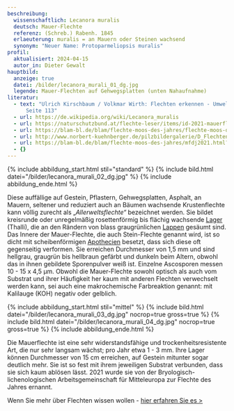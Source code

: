 ```yaml
---
beschreibung:
  wissenschaftlich: Lecanora muralis
  deutsch: Mauer-Flechte
  referenz: (Schreb.) Rabenh. 1845
  erlaeuterung: muralis = an Mauern oder Steinen wachsend
  synonym: "Neuer Name: Protoparmeliopsis muralis"
profil:
  aktualisiert: 2024-04-15
  autor_in: Dieter Gewalt
hauptbild:
  anzeige: true
  datei: /bilder/lecanora_murali_01_dg.jpg
  legende: Mauer-Flechten auf Gehwegsplatten (unten Nahaufnahme)
literatur:
  - text: "Ulrich Kirschbaum / Volkmar Wirth: Flechten erkennen - Umwelt bewerten,
      Seite 113"
  - url: https://de.wikipedia.org/wiki/Lecanora_muralis
  - url: https://naturschutzbund.at/flechte-leser/items/id-2021-mauerflechte.html
  - url: https://blam-bl.de/blam/flechte-moos-des-jahres/flechte-moos-des-jahres-ueberblick.html
  - url: http://www.norbert-kuehnberger.de/pilzbildergalerie/D_Flechten-Lichenes_-_226_Arten/index.htm
  - url: https://blam-bl.de/blam/flechte-moos-des-jahres/mfdj2021.html?lang=de
  - {}
---
```

{% include abbildung_start.html stil="standard" %}
{% include bild.html datei="/bilder/lecanora_murali_02_dg.jpg" %}
{% include abbildung_ende.html %}

Diese auffällige auf Gestein, Pflastern, Gehwegsplatten, Asphalt, an Mauern, seltener und reduziert auch an Bäumen wachsende Krustenflechte kann völlig zurecht als „*Allerweltsflechte“* bezeichnet werden. Sie bildet kreisrunde oder unregelmäßig rosettenförmig bis flächig wachsende [Lager](Lager "Glossar") (Thalli), die an den Rändern von blass graugrünlichen [Lappen](Lappen "Glossar") gesäumt sind. Das Innere der Mauer-Flechte, die auch Stein-Flechte genannt wird, ist so dicht mit scheibenförmigen [Apothecien](Apothecien "Glossar") besetzt, dass sich diese oft gegenseitig verformen. Sie erreichen Durchmesser von 1,5 mm und sind hellgrau, graugrün bis hellbraun gefärbt und dunkeln beim Altern, obwohl das in ihnen gebildete Sporenpulver weiß ist. Einzelne Ascosporen messen 10 - 15 x 4,5 µm. Obwohl die Mauer-Flechte sowohl optisch als auch vom Substrat und ihrer Häufigkeit her kaum mit anderen Flechten verwechselt werden kann, sei auch eine makrochemische Farbreaktion genannt: mit Kalilauge (KOH) negativ oder gelblich.

{% include abbildung_start.html stil="mittel" %}
{% include bild.html datei="/bilder/lecanora_murali_03_dg.jpg" nocrop=true gross=true %}
{% include bild.html datei="/bilder/lecanora_murali_04_dg.jpg" nocrop=true gross=true %}
{% include abbildung_ende.html %}

Die Mauerflechte ist eine sehr widerstandsfähige und trockenheitsresistente Art, die nur sehr langsam wächst; pro Jahr etwa 1 - 3 mm. Ihre Lager können Durchmesser von 15 cm erreichen, auf Gestein mitunter sogar deutlich mehr. Sie ist so fest mit ihrem jeweiligen Substrat verbunden, dass sie sich kaum ablösen lässt. 2021 wurde sie von der Bryologisch-lichenologischen Arbeitsgemeinschaft für Mitteleuropa zur Flechte des Jahres ernannt.

Wenn Sie mehr über Flechten wissen wollen - [hier erfahren Sie es >](/verwandt/flechten)